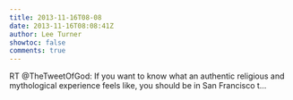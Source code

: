 ```yaml
---
title: 2013-11-16T08-08
date: 2013-11-16T08:08:41Z
author: Lee Turner
showtoc: false
comments: true
---
```


RT @TheTweetOfGod: If you want to know what an authentic religious and mythological experience feels like, you should be in San Francisco t…

